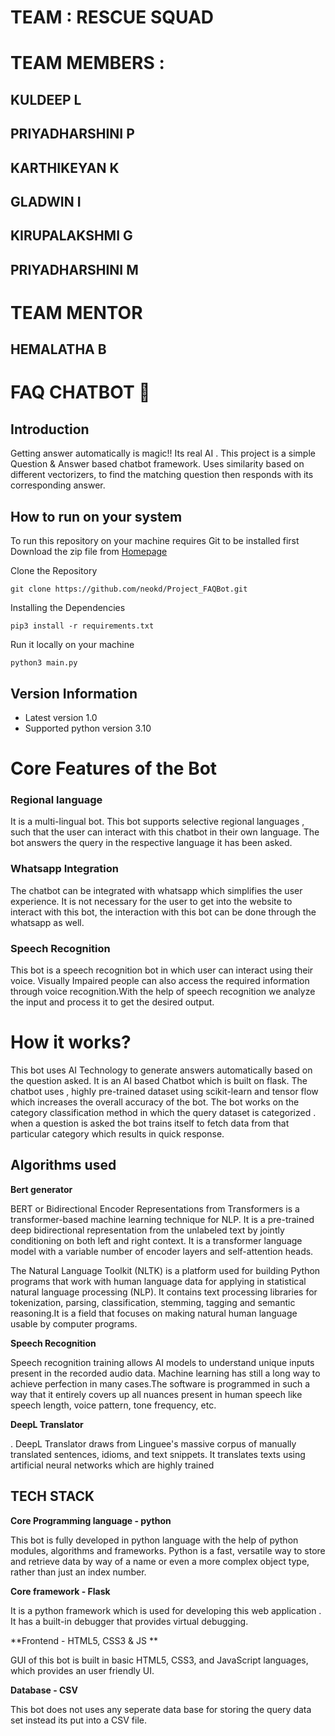 # TEAM : RESCUE SQUAD
# TEAM MEMBERS : 
## KULDEEP L 
## PRIYADHARSHINI P
## KARTHIKEYAN K
## GLADWIN I
## KIRUPALAKSHMI G
## PRIYADHARSHINI M
# TEAM MENTOR
## HEMALATHA B
# FAQ CHATBOT 🤖
## Introduction
Getting answer automatically is magic!! Its real AI . This project is a simple Question & Answer based chatbot framework. Uses similarity based on different vectorizers, to find the matching question then responds with its corresponding answer.
## How to run on your system 
To run this repository on your machine requires Git to be installed first
Download the zip file from [Homepage](https://github.com/neokd/Project_FAQBot)

Clone the Repository

```
git clone https://github.com/neokd/Project_FAQBot.git
```

Installing the Dependencies

``` 
pip3 install -r requirements.txt
```

Run it locally on your machine

```
python3 main.py
```

## Version Information

* Latest version 1.0
* Supported python version 3.10

# Core Features of the Bot

### Regional language

It is a multi-lingual bot. This bot supports selective regional languages , such that the user can interact with this chatbot in their own language. The bot answers the query in the respective language it has been asked. 

### Whatsapp Integration

The chatbot can be integrated with whatsapp which simplifies the user experience. It is not necessary for the user to get into the website to interact with this bot, the interaction with this bot can be done through the whatsapp as well.

### Speech Recognition

This bot is a speech recognition bot in which user can interact using their voice. Visually Impaired people can also access the required  information through voice recognition.With the help of speech recognition we analyze the input and process it to get the desired output.


# How it works?
This bot uses AI Technology to generate answers automatically based on the question asked. It is an AI based Chatbot which is built on flask.
 The chatbot uses , highly pre-trained dataset using scikit-learn and tensor flow which increases the overall accuracy of the bot. The bot 
works on the category classification method in which the query dataset is categorized . when a question is asked the bot trains itself to
  fetch data from that particular category which results in quick response. 
## Algorithms used
**Bert generator** <br>

  BERT or Bidirectional Encoder Representations from Transformers is a transformer-based machine learning technique for NLP. It is a pre-trained deep bidirectional representation from the unlabeled text by jointly conditioning on both left and right context. It is a transformer language model with a variable number of encoder layers and self-attention heads.<br>

The Natural Language Toolkit (NLTK) is a platform used for building Python programs that work with human language data for applying in statistical natural language processing (NLP). It contains text processing libraries for tokenization, parsing, classification, stemming, tagging and semantic reasoning.It is a field that focuses on making natural human language usable by computer programs.<br>

**Speech Recognition**<br>

Speech recognition training allows AI models to understand unique inputs present in the recorded audio data. Machine learning has still a long way to achieve perfection in many cases.The software is programmed in such a way that it entirely covers up all nuances present in human speech like speech length, voice pattern, tone frequency, etc.

 **DeepL Translator**<br>

 . DeepL Translator draws from Linguee's massive corpus of manually translated sentences, idioms, and text snippets. It translates texts using artificial neural networks which are highly trained<br>


## TECH STACK
**Core Programming language - python** <br>

 This bot is fully developed in python language with the help of  python modules, algorithms and frameworks.  Python is a fast, versatile way to store and retrieve data by way of a name or even a more complex object type, rather than just an index number.<br>

**Core framework - Flask**<br>


 It is a python framework which is used for developing this web application . It has a built-in debugger that provides virtual debugging.<br>

**Frontend  - HTML5, CSS3 & JS **<br>

GUI of this bot is built in basic HTML5, CSS3, and JavaScript languages, which provides an user friendly UI. <br> 

**Database - CSV** <br>
 
This bot does not uses any seperate data base for storing the query data set instead its put into a CSV file.
